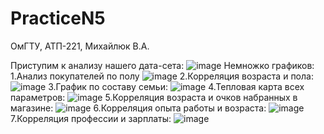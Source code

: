 # PracticeN5
ОмГТУ, АТП-221, Михайлюк В.А.

Приступим к анализу нашего дата-сета:
![image](https://user-images.githubusercontent.com/39564937/221533727-aace92e0-8197-4729-95ed-be78223cba10.png)
Немножко графиков:
1.Анализ покупателей по полу
![image](https://user-images.githubusercontent.com/39564937/221534074-e02be738-9527-4aaf-b784-192f750c3c57.png)
2.Корреляция возраста и пола:
![image](https://user-images.githubusercontent.com/39564937/221534298-97b4ace4-c576-4c91-8a3b-93d306d36655.png)
3.График по составу семьи:
![image](https://user-images.githubusercontent.com/39564937/221535263-70c6030e-fe96-48c6-8e16-66e23c202607.png)
4.Тепловая карта всех параметров:
![image](https://user-images.githubusercontent.com/39564937/221535531-48b13c89-b598-4d0c-94d4-ab0787d46358.png)
5.Корреляция возраста и очков набранных в магазине:
![image](https://user-images.githubusercontent.com/39564937/221535881-5b0ccca2-a1c5-4b82-9b9e-e34fee34b933.png)
6.Корреляция опыта работы и возраста:
![image](https://user-images.githubusercontent.com/39564937/221536116-ffa4d1e0-cef6-4267-9032-40a262394c8e.png)
7.Корреляция профессии и зарплаты:
![image](https://user-images.githubusercontent.com/39564937/221536546-616a7efd-341d-4bc1-93b0-7f3e6849bb8b.png)





